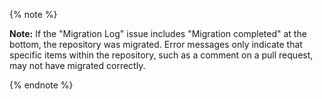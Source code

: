 {% note %}

**Note:** If the "Migration Log" issue includes "Migration completed" at the bottom, the repository was migrated. Error messages only indicate that specific items within the repository, such as a comment on a pull request, may not have migrated correctly.

{% endnote %}
